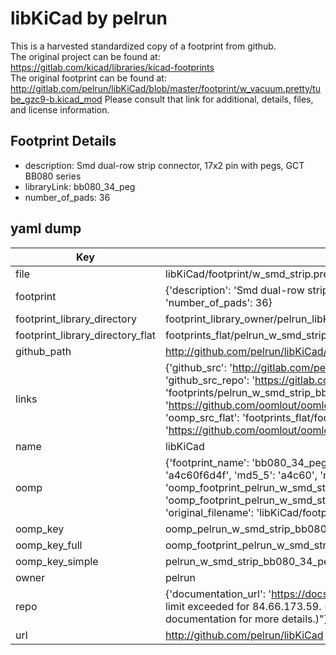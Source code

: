 # libKiCad by pelrun  
This is a harvested standardized copy of a footprint from github.  
The original project can be found at:  
https://gitlab.com/kicad/libraries/kicad-footprints  
The original footprint can be found at:
http://gitlab.com/pelrun/libKiCad/blob/master/footprint/w_vacuum.pretty/tube_gzc9-b.kicad_mod
Please consult that link for additional, details, files, and license information.  
## Footprint Details
* description: Smd dual-row strip connector, 17x2 pin with pegs, GCT BB080 series  
* libraryLink: bb080_34_peg  
* number_of_pads: 36  
## yaml dump  
| Key | Value |  
| --- | --- |  
| file | libKiCad/footprint/w_smd_strip.pretty/bb080_34_peg.kicad_mod |  
| footprint | {'description': 'Smd dual-row strip connector, 17x2 pin with pegs, GCT BB080 series', 'libraryLink': 'bb080_34_peg', 'number_of_pads': 36} |  
| footprint_library_directory | footprint_library_owner/pelrun_libKiCad |  
| footprint_library_directory_flat | footprints_flat/pelrun_w_smd_strip_bb080_34_peg/working |  
| github_path | http://github.com/pelrun/libKiCad/blob/master/footprint/w_smd_strip.pretty/bb080_34_peg.kicad_mod |  
| links | {'github_src': 'http://gitlab.com/pelrun/libKiCad/blob/master/footprint/w_vacuum.pretty/tube_gzc9-b.kicad_mod', 'github_src_repo': 'https://gitlab.com/kicad/libraries/kicad-footprints', 'oomp_bot': 'footprints/pelrun_w_smd_strip_bb080_34_peg/working', 'oomp_bot_github': 'https://github.com/oomlout/oomlout_oomp_footprint_bot/tree/main/footprints/pelrun_w_smd_strip_bb080_34_peg/working', 'oomp_src_flat': 'footprints_flat/footprints_flat/pelrun_w_smd_strip_bb080_34_peg/working', 'oomp_src_flat_github': 'https://github.com/oomlout/oomlout_oomp_footprint_src/tree/main/footprints_flat/pelrun_w_smd_strip_bb080_34_peg/working'} |  
| name | libKiCad |  
| oomp | {'footprint_name': 'bb080_34_peg', 'library_name': 'w_smd_strip', 'md5': 'a4c60f6d4f4de7139f2a74eda5370abc', 'md5_10': 'a4c60f6d4f', 'md5_5': 'a4c60', 'md5_6': 'a4c60f', 'oomp_key': 'oomp_pelrun_w_smd_strip_bb080_34_peg', 'oomp_key_extra': 'oomp_footprint_pelrun_w_smd_strip_bb080_34_peg', 'oomp_key_full': 'oomp_footprint_pelrun_w_smd_strip_bb080_34_peg_a4c60f', 'oomp_key_simple': 'pelrun_w_smd_strip_bb080_34_peg', 'original_filename': 'libKiCad/footprint/w_smd_strip.pretty/bb080_34_peg.kicad_mod', 'owner_name': 'pelrun'} |  
| oomp_key | oomp_pelrun_w_smd_strip_bb080_34_peg |  
| oomp_key_full | oomp_footprint_pelrun_w_smd_strip_bb080_34_peg |  
| oomp_key_simple | pelrun_w_smd_strip_bb080_34_peg |  
| owner | pelrun |  
| repo | {'documentation_url': 'https://docs.github.com/rest/overview/resources-in-the-rest-api#rate-limiting', 'message': "API rate limit exceeded for 84.66.173.59. (But here's the good news: Authenticated requests get a higher rate limit. Check out the documentation for more details.)"} |  
| url | http://github.com/pelrun/libKiCad |  

